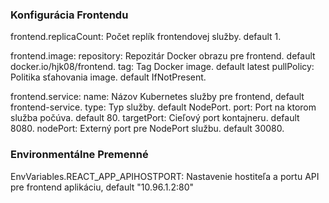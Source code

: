 
### Konfigurácia Frontendu ###

frontend.replicaCount: Počet replík frontendovej služby. default 1.

frontend.image:
repository: Repozitár Docker obrazu pre frontend. default docker.io/hjk08/frontend.
tag: Tag Docker image. default latest
pullPolicy: Politika sťahovania image. default IfNotPresent.

frontend.service:
name: Názov Kubernetes služby pre frontend, default  frontend-service.
type: Typ služby. default NodePort.
port: Port na ktorom služba počúva. default 80.
targetPort: Cieľový port kontajneru. default 8080.
nodePort: Externý port pre NodePort službu. default 30080.


### Environmentálne Premenné ###

EnvVariables.REACT_APP_APIHOSTPORT: Nastavenie hostiteľa a portu API pre frontend aplikáciu, default "10.96.1.2:80"
